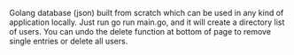 Golang database (json) built from scratch which can be used in any kind of application locally. Just run go run main.go, and it will create a directory list of users. You can undo the delete function at bottom of page to remove single entries or delete all users. 
